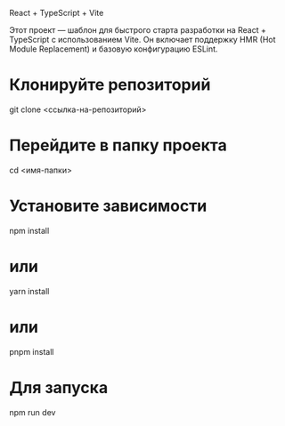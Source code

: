 React + TypeScript + Vite

Этот проект — шаблон для быстрого старта разработки на React + TypeScript с использованием Vite.
Он включает поддержку HMR (Hot Module Replacement) и базовую конфигурацию ESLint.

# Клонируйте репозиторий
git clone <ссылка-на-репозиторий>

# Перейдите в папку проекта
cd <имя-папки>

# Установите зависимости
npm install
# или
yarn install
# или
pnpm install


# Для запуска 
npm run dev
